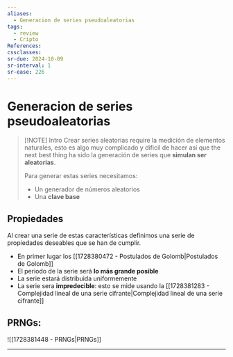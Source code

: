 ```yaml
---
aliases:
  - Generacion de series pseudoaleatorias
tags:
  - review
  - Cripto
References: 
cssclasses:
sr-due: 2024-10-09
sr-interval: 1
sr-ease: 226
---
```

# Generacion de series pseudoaleatorias

> [!NOTE] Intro
> Crear series aleatorias require la medición de elementos naturales, esto es algo muy complicado y dificil de hacer así que the next best thing ha sido la generación de series que **simulan ser aleatorias**. 
> 
> Para generar estas series necesitamos:
> + Un generador de números aleatorios
> + Una **clave base**

## Propiedades
Al crear una serie de estas características definimos una serie de propiedades deseables que se han de cumplir.

+ En primer lugar los [[1728380472 - Postulados de Golomb|Postulados de Golomb]]
+ El periodo de la serie será **lo más grande posible**
+ La serie estará distribuida uniformemente
+ La serie sera **impredecible**: esto se mide usando la [[1728381283 - Complejidad lineal de una serie cifrante|Complejidad lineal de una serie cifrante]]

## PRNGs:
![[1728381448 - PRNGs|PRNGs]]


***
